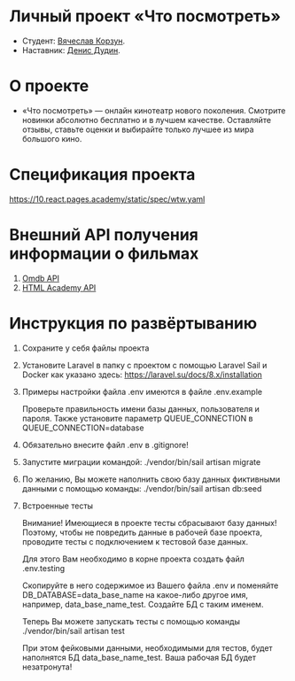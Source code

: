 # Личный проект «Что посмотреть»

* Студент: [Вячеслав Корзун](https://htmlacademy.ru/profile/id240581).
* Наставник: [Денис Дудин](https://htmlacademy.ru/profile/id112510).

# О проекте

* «Что посмотреть» — онлайн кинотеатр нового поколения. Смотрите новинки абсолютно бесплатно и в лучшем качестве. Оставляйте отзывы, ставьте оценки и выбирайте только лучшее из мира большого кино.

# Спецификация проекта

https://10.react.pages.academy/static/spec/wtw.yaml

# Внешний API получения информации о фильмах

1. [Omdb API](https://omdbapi.com/)
2. [HTML Academy API](http://guide.phpdemo.ru/api/documentation)

# Инструкция по развёртыванию

1. Сохраните у себя файлы проекта  

2. Установите Laravel в папку с проектом с помощью Laravel Sail и Docker как указано здесь:
https://laravel.su/docs/8.x/installation

3. Примеры настройки файла .env имеются в файле .env.example

    Проверьте правильность имени базы данных, пользователя и пароля. 
    Также установите параметр QUEUE_CONNECTION в QUEUE_CONNECTION=database 

4. Обязательно внесите файл .env в .gitignore!

5. Запустите миграции командой:
    ./vendor/bin/sail artisan migrate

6. По желанию, Вы можете наполнить свою базу данных фиктивными данными с помощью команды:
    ./vendor/bin/sail artisan db:seed

7. Встроенные тесты

    Внимание!
    Имеющиеся в проекте тесты сбрасывают базу данных!
    Поэтому, чтобы не повредить данные в рабочей базе проекта, проводите тесты с подключением к тестовой базе данных.

    Для этого Вам необходимо в корне проекта создать файл .env.testing

    Скопируйте в него содержимое из Вашего файла .env и поменяйте DB_DATABASE=data_base_name на какое-либо другое имя, например, data_base_name_test. Создайте БД с таким именем.

    Теперь Вы можете запускать тесты с помощью команды
    ./vendor/bin/sail artisan test

    При этом фейковыми данными, необходимыми для тестов, будет наполнятся БД data_base_name_test.
    Ваша рабочая БД будет незатронута!


